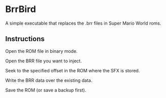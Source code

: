 # BrrBird
A simple executable that replaces the .brr files in Super Mario World roms.
## Instructions
Open the ROM file in binary mode.

Open the BRR file you want to inject.

Seek to the specified offset in the ROM where the SFX is stored.

Write the BRR data over the existing data.

Save the ROM (or save a backup first).
